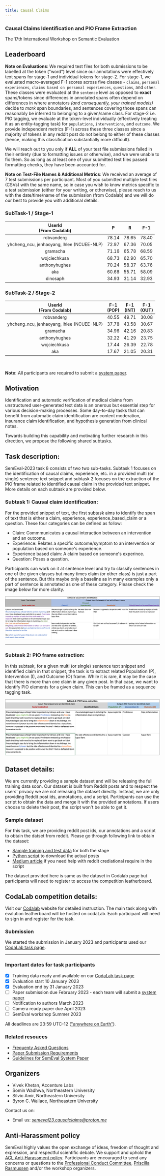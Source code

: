 ```yaml
---
title: Causal Claims   
---
```

### Causal Claims Identification and PIO Frame Extraction  
The 17th International Workshop on Semantic Evaluation

## Leaderboard  
**Note on Evaluations**: We required test files for both submissions to be labelled at the token ("word") level since our annotations were effectively text spans for stage-1 and individual tokens for stage-2. For stage-1, we evaluated macro-averaged F-1 scores across five classes - `claims`, `personal experiences`, `claims based on personal experiences`, `questions`, and `other`. These classes were evaluated at the `sentence` level as opposed to **exact** spans/tokens since differences in annotated spans often depend on  differences in where annotators *(and consequently, your trained models)* decide to *mark* span boundaries, and sentences covering those spans can reasonably be inferred to belonging to a given/same class. For stage-2 i.e. PIO tagging, we evaluate at the token-level individually (effectively treating it as an entity-tagging task) for `populations`, `interventions`, and `outcome`. We provide independent metrics (F-1) across these three classes since a majority of tokens in any reddit post do not belong to either of these classes (hence, making this classification substantially more difficult). 

We will reach out to you only if **ALL** of your test file submissions failed in their entirety (due to formatting issues or otherwise), and we were unable to fix them. So as long as at least one of your submitted test files passed formatting checks, they have been accounted for. 

**Note on Test-File Names & Additional Metrics**: We received an average of 7 test submissions per participant. Most of you submitted multiple test files (CSVs) with the same name, so in case you wish to know metrics specific to a test submission (either for your writing, or otherwise), please reach to us with the date/time/name of the submission (from Codalab) and we will do our best to provide you with additional details. 


### SubTask-1 / Stage-1
|          UserId<br>(From Codalab)          	|   P   	|   R   	|  F-1  	|
|:------------------------------------------:	|:-----:	|:-----:	|:-----:	|
| robvanderg                                 	| 78.14 	| 78.65 	| 78.40 	|
| yhcheng_ncu, jenhaoyang, lhlee (NCUEE-NLP) 	| 72.97 	| 67.36 	| 70.05 	|
| gramacha                                   	| 71.16 	| 65.78 	| 68.59 	|
| wojciechkusa                               	| 68.73 	| 62.90 	| 65.70 	|
| anthonyhughes                              	| 70.24 	| 58.37 	| 63.76 	|
| aka                                        	| 60.68 	| 55.71 	| 58.09 	|
| dinosaph                                   	| 34.93 	| 31.14 	| 32.93 	|


### SubTask-2 / Stage-2
|          UserId<br>(From Codalab)          	| F-1<br>(POP) 	| F-1<br>(INT) 	| F-1<br>(OUT) 	|
|:------------------------------------------:	|:------------:	|:------------:	|:------------:	|
| robvanderg                                 	|     40.55    	|     49.71    	|     30.08    	|
| yhcheng_ncu, jenhaoyang, lhlee (NCUEE-NLP) 	|     37.78    	|     43.58    	|     30.67    	|
| gramacha                                   	|     34.96    	|     42.16    	|     20.83    	|
| anthonyhughes                              	|     32.22    	|     41.29    	|     23.75    	|
| wojciechkusa                               	|     17.44    	|     26.39    	|     22.78    	|
| aka                                        	|     17.67    	|     21.05    	|     20.31    	|

<br/><br/> 
**Note:** All participants are required to submit a [system paper](https://semeval.github.io/system-paper-template.html).

## Motivation 
Identification and automatic verification of medical claims from unstructured user-generated text data is an onerous but essential step for various decision-making processes. Some day-to-day tasks that can benefit from automatic claim identification are content moderation, insurance claim identification, and hypothesis generation from clinical notes. 

Towards building this capability and motivating further research in this direction, we propose the following shared subtasks. 

## Task description:  

SemEval-2023 task 8 consists of two two sub-tasks. Subtask 1 focuses on the identification of causal claims, experience, etc. in a provided multi (or single) sentence text snippet and subtask 2 focuses on the extraction of the PIO frame related to identified causal claim in the provided text snippet. More details on each subtask are provided below.  


### Subtask 1: Causal claim identification:  

For the provided snippet of text, the first subtask aims to identify the span of text that is either a claim, experience, experience_based_claim or a question. These four categories can be defined as follow:  
- Claim: Commmunicates a causal interaction between an intervention and an outcome. 
- Experience: Relates a specific outcome/symptom to an intervention or population based on someone's experience. 
- Experience based claim: A claim based on someone's experince. 
- Question: Poses a question. 

<!-- 
In experience, the post communicated something an individual's experience but is not making a claim yet. Whereas in experience_based_claim, the post makes a claim based on an individual's experience. And in Claim category, the post makes a general claims.  -->

<!-- Following in an example for each category. 
- **Experince**: " I am left with headache after taking drug-B."
- **Experince_based_claim**: " I am left with headache after taking drug-B and I recently read few posts mentioning the same."
- **Claim**: " I have read literature reporting that Drug-A doesn't work for Condition-B." -->

Participants can work on it at sentence level and try to classify sentences in one of the given classes but many times claim (or other class) is just a part of the sentence. But this maybe only a baseline as in many examples only a part of sentence is annotated as one of these category. Please check the  image below for more clarity.   

![Subtask-1](subtask-1.png)   

----- 
### Subtask 2: PIO frame extraction:  

In this subtask, for a given multi (or single) sentence text snippet and identified claim in that snippet, the task is to extract related Population (P), Intervention (I), and Outcome (O) frame. While it is rare, it may be the case that there is more than one claim in any given post. In that case, we want to identify PIO elements for a given claim. This can be framed as a sequence tagging task.  


![Subtask-2](subtask-2.png)    

## Dataset details: 
We are currently providing a sample dataset and will be releasing the full training data soon. Our dataset is built from Reddit posts and to respect the users' privacy we are not releasing the dataset directly. Instead, we are only providing Reddit post ids, annotations, and a script. Participants can use the script to obtain the data and merge it with the provided annotations. If users choose to delete their post, the script won't be able to get it. 


### Sample dataset
For this task, we are providing reddit post ids, our annotations and a script to obtain the datset from reddit. Please go through following link to obtain the dataset: 
- [Sample training and test data](https://drive.google.com/drive/folders/1cN20UanW8GmrDo1YkeMP5_AGTZ_QOtlG?usp=sharing) for both the stage 
- [Python script](https://drive.google.com/file/d/10D5VKvdKcIJvtC47vE7IcQQl_2f9qvG4/view?usp=sharing) to download the actual posts 
- [Medium article](https://towardsdatascience.com/scraping-reddit-data-1c0af3040768) if you need help with reddit crediational require in the script   
 
 The dataset provided here is same as the dataset in Codalab page but participants will need to register to access the competition leatherboard.  

## CodaLab competition details: 
Visit our [Codalab](https://codalab.lisn.upsaclay.fr/competitions/6948?secret_key=0eb18fd8-c847-4738-956c-f0f19fe3692e) website for detailed instruction. The main task along with evalution leatherboard will be hosted on codaLab. Each participant will need to sign in and register for the task.   

### Submission  
We started the submission in January 2023 and participants used our  [CodaLab task page](https://codalab.lisn.upsaclay.fr/competitions/6948?secret_key=0eb18fd8-c847-4738-956c-f0f19fe3692e).



----------
### Important dates for task participants

- [x] Training data ready and available on our [CodaLab task page](https://codalab.lisn.upsaclay.fr/competitions/6948?secret_key=0eb18fd8-c847-4738-956c-f0f19fe3692e)
- [x] Evaluation start 10 January 2023 
- [x] Evaluation end by 31 January 2023
- [ ] Paper submission due February 2023 - each team will submit a [system paper](https://semeval.github.io/system-paper-template.html)
- [ ] Notification to authors March 2023
- [ ] Camera ready paper due April 2023
- [ ] SemEval workshop Summer 2023 

All deadlines are 23:59 UTC-12 (["anywhere on Earth"](https://en.wikipedia.org/wiki/Anywhere_on_Earth)).

### Related resouces
- [Frequenty Asked Questions](https://semeval.github.io/faq.html)
- [Paper Submission Requirements](https://semeval.github.io/paper-requirements.html)
- [Guidelines for SemEval System Paper](https://semeval.github.io/system-paper-template.html)

## Organizers
- Vivek Khetan, Accenture Labs
- Somin Wadhwa, Northeastern University 
- Silvio Amir, Northeastern University
- Byron C. Wallace, Northeastern University


Contact us on:

- Email us: *semeval23.causalclaims@proton.me* 



<!---
some commented files - we can add our new md files and hyperlink here if needed
### Resources

- [Frequently Asked Questions about SemEval](/faq.html)
- [Paper Submission Requirements](/paper-requirements.html)
- [Guidelines for Writing Papers](/system-paper-template.html)
- [SemEval-2023 call for task proposals (archival)](cft)
--->

<!-- ### Sponsorship

SemEval is sponsored by the [SIGLEX](http://alt.qcri.org/siglex/) Special Interest Group on the Lexicon of the Association for Computational Linguistics.

 -->
 
<!-- __Contact:__ <semevalorganizers@gmail.com> -->
<!--- Most questions not answered by the above resources should be directed to organizers of specific [tasks](tasks.html).
General questions about SemEval organization should be directed to <semevalorganizers@gmail.com>.--->

## Anti-Harassment policy

SemEval highly values the open exchange of ideas, freedom of thought and expression, and respectful scientific debate.
We support and uphold the [ACL Anti-Harassment policy](https://www.aclweb.org/adminwiki/index.php?title=Anti-Harassment_Policy).
Participants are encouraged to send any concerns or questions to the [Professional Conduct Committee](https://www.aclweb.org/adminwiki/index.php?title=Professional_Conduct_Committee),
[Priscilla Rasmussen](mailto:acl@aclweb.org) and/or the workshop organizers.
